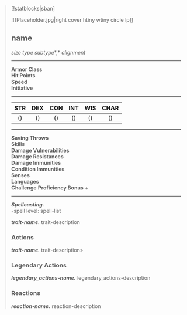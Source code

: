 
> [!statblocks|sban]
> 
> ![[Placeholder.jpg|right cover htiny wtiny circle lp]] 
> ## name
> *size* *type* *subtype**,* *alignment*  
>> 
> ---
> 
> **Armor Class**  
> **Hit Points**  
> **Speed**  
> **Initiative**  
> 
> ---
> | STR | DEX | CON | INT | WIS | CHAR | 
> | :---:|:---:|:---:|:---:|:---:|:---:|
> |  () |  () |  () |  () |  () |  () | 
> ---
> 
> **Saving Throws**    
> **Skills**   
> **Damage Vulnerabilities**   
> **Damage Resistances**   
> **Damage Immunities**   
> **Condition Immunities**   
> **Senses**   
> **Languages**   
> **Challenge**   <span class="bonus"> **Proficiency Bonus** + </span>
> 
> ---
>
> ***Spellcasting.***  
> -spell level: spell-list
> 
> ***trait-name.*** trait-description
> 
> ### Actions
>  ***trait-name.*** trait-description>
> 
> ### Legendary Actions
> ***legendary_actions-name.*** legendary_actions-description
> 
> ### Reactions
> ***reaction-name.*** reaction-description 
> 